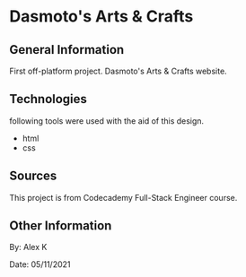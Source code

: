 # Dasmoto's Arts & Crafts
## General Information
First off-platform project. Dasmoto's Arts & Crafts website.
## Technologies
following tools were used with the aid of this design.
* html
* css
## Sources
This project is from Codecademy Full-Stack Engineer course.
## Other Information
By: Alex K

Date: 05/11/2021